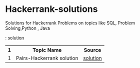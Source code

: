 # Hackerrank-solutions
Solutions for Hackerrank Problems on topics like SQL, Problem Solving,Python , Java 

: <a href="https://github.com/codeityweb/Hackerrank-solutions/blob/main/Pairs%20-%20Hackerrank%20Solutions">solution</a>
 <table>
  <tr>
    <th>1</th>
    <th>Topic Name</th>
    <th>Source</th>
  </tr>
  <tr>
    <td>1</td>
    <td>Pairs-Hackerrank solution</td>
    <td><a href="https://github.com/codeityweb/Hackerrank-solutions/blob/main/Pairs%20-%20Hackerrank%20Solutions">solution</a></td>
  </tr>
 
</table> 
